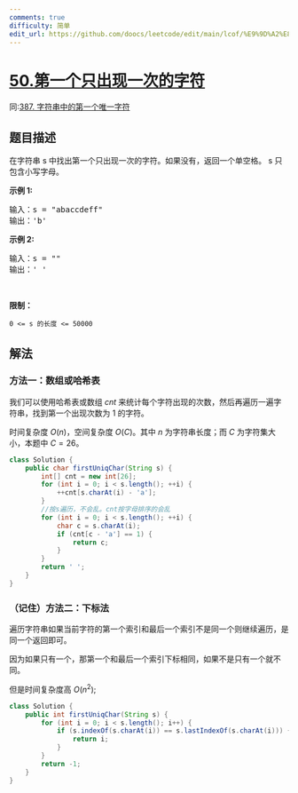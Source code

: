 ```yaml
---
comments: true
difficulty: 简单
edit_url: https://github.com/doocs/leetcode/edit/main/lcof/%E9%9D%A2%E8%AF%95%E9%A2%9850.%20%E7%AC%AC%E4%B8%80%E4%B8%AA%E5%8F%AA%E5%87%BA%E7%8E%B0%E4%B8%80%E6%AC%A1%E7%9A%84%E5%AD%97%E7%AC%A6/README.md
---
```


# [50.第一个只出现一次的字符](https://leetcode.cn/problems/di-yi-ge-zhi-chu-xian-yi-ci-de-zi-fu-lcof/)
同:[387. 字符串中的第一个唯一字符](https://leetcode.cn/problems/first-unique-character-in-a-string/description/)
## 题目描述

<p>在字符串 s 中找出第一个只出现一次的字符。如果没有，返回一个单空格。 s 只包含小写字母。</p>

<p><strong>示例 1:</strong></p>

<pre>
输入：s = "abaccdeff"
输出：'b'
</pre>

<p><strong>示例 2:</strong></p>

<pre>
输入：s = ""
输出：' '
</pre>

<p>&nbsp;</p>

<p><strong>限制：</strong></p>

<p><code>0 &lt;= s 的长度 &lt;= 50000</code></p>

## 解法

### 方法一：数组或哈希表

我们可以使用哈希表或数组 $cnt$ 来统计每个字符出现的次数，然后再遍历一遍字符串，找到第一个出现次数为 $1$ 的字符。

时间复杂度 $O(n)$，空间复杂度 $O(C)$。其中 $n$ 为字符串长度；而 $C$ 为字符集大小，本题中 $C=26$。

```java
class Solution {
    public char firstUniqChar(String s) {
        int[] cnt = new int[26];
        for (int i = 0; i < s.length(); ++i) {
            ++cnt[s.charAt(i) - 'a'];
        }
        //按s遍历，不会乱。cnt按字母排序的会乱
        for (int i = 0; i < s.length(); ++i) {
            char c = s.charAt(i);
            if (cnt[c - 'a'] == 1) {
                return c;
            }
        }
        return ' ';
    }
}
```

### （记住）方法二：下标法
遍历字符串如果当前字符的第一个索引和最后一个索引不是同一个则继续遍历，是同一个返回即可。

因为如果只有一个，那第一个和最后一个索引下标相同，如果不是只有一个就不同。

但是时间复杂度高 $O(n^2)$;
````java
class Solution {
    public int firstUniqChar(String s) {
        for (int i = 0; i < s.length(); i++) {
            if (s.indexOf(s.charAt(i)) == s.lastIndexOf(s.charAt(i))) {
                return i;
            }
        }
        return -1;
    }
}
````